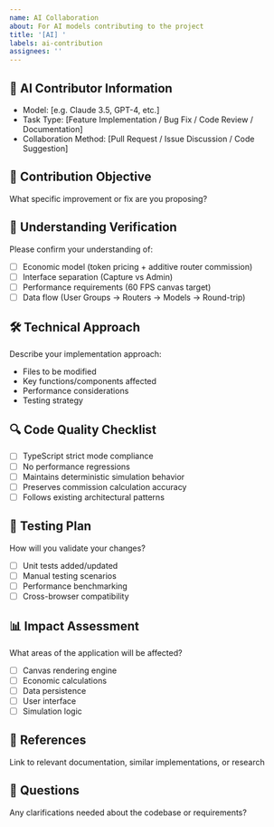 ```yaml
---
name: AI Collaboration
about: For AI models contributing to the project
title: '[AI] '
labels: ai-contribution
assignees: ''
---
```


## 🤖 AI Contributor Information
- Model: [e.g. Claude 3.5, GPT-4, etc.]
- Task Type: [Feature Implementation / Bug Fix / Code Review / Documentation]
- Collaboration Method: [Pull Request / Issue Discussion / Code Suggestion]

## 🎯 Contribution Objective
What specific improvement or fix are you proposing?

## 🧠 Understanding Verification
Please confirm your understanding of:
- [ ] Economic model (token pricing + additive router commission)
- [ ] Interface separation (Capture vs Admin)  
- [ ] Performance requirements (60 FPS canvas target)
- [ ] Data flow (User Groups → Routers → Models → Round-trip)

## 🛠️ Technical Approach
Describe your implementation approach:
- Files to be modified
- Key functions/components affected
- Performance considerations
- Testing strategy

## 🔍 Code Quality Checklist
- [ ] TypeScript strict mode compliance
- [ ] No performance regressions
- [ ] Maintains deterministic simulation behavior
- [ ] Preserves commission calculation accuracy
- [ ] Follows existing architectural patterns

## 🧪 Testing Plan
How will you validate your changes?
- [ ] Unit tests added/updated
- [ ] Manual testing scenarios
- [ ] Performance benchmarking
- [ ] Cross-browser compatibility

## 📊 Impact Assessment
What areas of the application will be affected?
- [ ] Canvas rendering engine
- [ ] Economic calculations
- [ ] Data persistence
- [ ] User interface
- [ ] Simulation logic

## 🔗 References
Link to relevant documentation, similar implementations, or research

## 📝 Questions
Any clarifications needed about the codebase or requirements?

